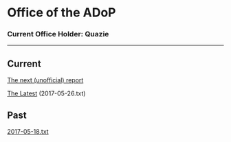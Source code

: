 # Office of the ADoP
### Current Office Holder: Quazie

----

## Current

[The next (unofficial) report](Reports/next.txt) 

[The Latest](Reports/2017-05-26.txt) (2017-05-26.txt)

## Past

[2017-05-18.txt](Reports/2017-05-18.txt) 

